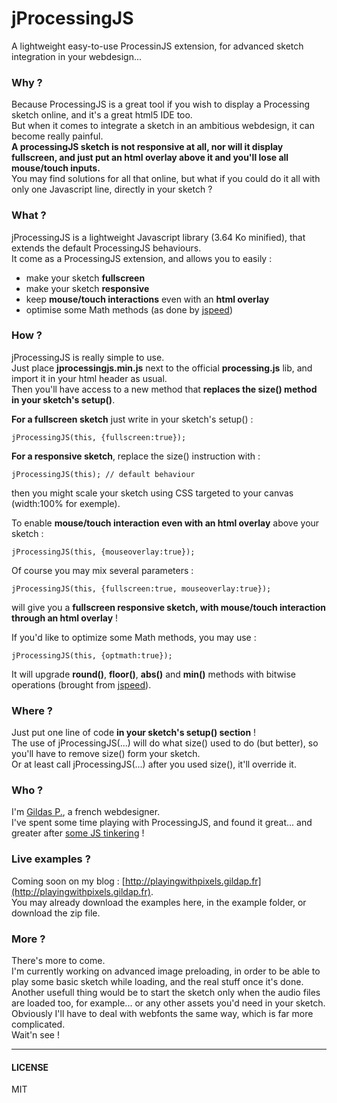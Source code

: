 jProcessingJS
=============

A lightweight easy-to-use ProcessinJS extension, for advanced sketch integration in your webdesign...

### Why ?

Because ProcessingJS is a great tool if you wish to display a Processing sketch online, and it's a great html5 IDE too.  
But when it comes to integrate a sketch in an ambitious webdesign, it can become really painful.  
**A processingJS sketch is not responsive at all, nor will it display fullscreen, and just put an html overlay above it and you'll lose all mouse/touch inputs.**  
You may find solutions for all that online, but what if you could do it all with only one Javascript line, directly in your sketch ?

### What ?

jProcessingJS is a lightweight Javascript library (3.64 Ko minified), that extends the default ProcessingJS behaviours.  
It come as a ProcessingJS extension, and allows you to easily :

  * make your sketch **fullscreen**
  * make your sketch **responsive**
  * keep **mouse/touch interactions** even with an **html overlay**
  * optimise some Math methods (as done by [jspeed](http://code.google.com/p/jspeed/))

### How ?

jProcessingJS is really simple to use.  
Just place **jprocessingjs.min.js** next to the official **processing.js** lib, and import it in your html header as usual.  
Then you'll have access to a new method that **replaces the size() method in your sketch's setup()**.

**For a fullscreen sketch** just write in your sketch's setup() :

    jProcessingJS(this, {fullscreen:true});

**For a responsive sketch**, replace the size() instruction with :

    jProcessingJS(this); // default behaviour

then you might scale your sketch using CSS targeted to your canvas (width:100% for exemple).

To enable **mouse/touch interaction even with an html overlay** above your sketch :

    jProcessingJS(this, {mouseoverlay:true});
    
Of course you may mix several parameters :

    jProcessingJS(this, {fullscreen:true, mouseoverlay:true});
    
will give you a **fullscreen responsive sketch, with mouse/touch interaction through an html overlay** !

If you'd like to optimize some Math methods, you may use :

    jProcessingJS(this, {optmath:true});

It will upgrade **round()**, **floor()**, **abs()** and **min()** methods with bitwise operations (brought from [jspeed](http://code.google.com/p/jspeed/)).

### Where ?

Just put one line of code **in your sketch's setup() section** !  
The use of jProcessingJS(...) will do what size() used to do (but better), so you'll have to remove size() form your sketch.  
Or at least call jProcessingJS(...) after you used size(), it'll override it.

### Who ?

I'm [Gildas P.](http://www.gildasp.fr), a french webdesigner.  
I've spent some time playing with ProcessingJS, and found it great... and greater after [some JS tinkering](http://playingwithpixels.gildasp.fr) !

### Live examples ?

Coming soon on my blog : [http://playingwithpixels.gildap.fr](http://playingwithpixels.gildap.fr).  
You may already download the examples here, in the example folder, or download the zip file.

### More ?

There's more to come.  
I'm currently working on advanced image preloading, in order to be able to play some basic sketch while loading, and the real stuff once it's done.  
Another usefull thing would be to start the sketch only when the audio files are loaded too, for example... or any other assets you'd need in your sketch.  
Obviously I'll have to deal with webfonts the same way, which is far more complicated.  
Wait'n see !

---

#### LICENSE

MIT